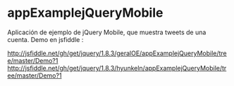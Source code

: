 appExamplejQueryMobile
======================

Aplicación de ejemplo de jQuery Mobile, que muestra tweets de una cuenta. Demo en jsfiddle :

http://jsfiddle.net/gh/get/jquery/1.8.3/geralOE/appExamplejQueryMobile/tree/master/Demo?1
http://jsfiddle.net/gh/get/jquery/1.8.3/hyunkeln/appExamplejQueryMobile/tree/master/Demo?1